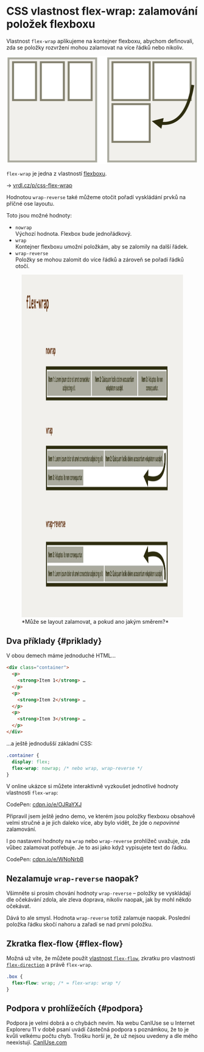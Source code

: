 # CSS vlastnost flex-wrap: zalamování položek flexboxu

Vlastnost `flex-wrap` aplikujeme na kontejner flexboxu, abychom definovali, zda se položky rozvržení mohou zalamovat na více řádků nebo nikoliv.

<div class="connected" markdown="1">

![CSS vlastnost flex-wrap](../dist/images/medium/vdlayout/css-flex-wrap-schema.jpg)

<div class="web-only" markdown="1">

`flex-wrap` je jedna z vlastností [flexboxu](css-flexbox.md).

</div>

<div class="ebook-only" markdown="1">

→ [vrdl.cz/p/css-flex-wrap](https://www.vzhurudolu.cz/prirucka/css-flex-wrap)

</div>

</div>

Hodnotou `wrap-reverse` také můžeme otočit pořadí vyskládání prvků na příčné ose layoutu.

Toto jsou možné hodnoty:

- `nowrap`  
Výchozí hodnota. Flexbox bude jednořádkový.
- `wrap`  
Kontejner flexboxu umožní položkám, aby se zalomily na další řádek.
- `wrap-reverse`  
Položky se mohou zalomit do více řádků a zároveň se pořadí řádků otočí.

<figure>
<img src="../dist/images/original/vdlayout/css-flex-wrap.jpg" width="1600" height="900" alt="CSS vlastnost flex-wrap">
<figcaption markdown="1">
*Může se layout zalamovat, a pokud ano jakým směrem?*
</figcaption>
</figure>

<div class="web-only" markdown="1">

## Dva příklady {#priklady}

V obou demech máme jednoduché HTML…

```html
<div class="container">
  <p>
    <strong>Item 1</strong> …
  </p>
  <p>
    <strong>Item 2</strong> …
  </p>
  <p>
    <strong>Item 3</strong> …
  </p>  
</div>
```

…a ještě jednodušší základní CSS:

```css
.container {
  display: flex;
  flex-wrap: nowrap; /* nebo wrap, wrap-reverse */
}
```

<!-- .web-only -->
</div>

V online ukázce si můžete interaktivně vyzkoušet jednotlivé hodnoty vlastnosti `flex-wrap`:

CodePen: [cdpn.io/e/OJRaYXJ](https://codepen.io/machal/pen/OJRaYXJ?editors=0000)

<div class="web-only" markdown="1">

Připravil jsem ještě jedno demo, ve kterém jsou položky flexboxu obsahově velmi stručné a je jich daleko více, aby bylo vidět, že jde o _nepovinné_ zalamování.

<!-- AdSnippet -->

I po nastavení hodnoty na `wrap` nebo `wrap-reverse` prohlížeč uvažuje, zda vůbec zalamovat potřebuje. Je to asi jako když vypisujete text do řádku.

CodePen: [cdpn.io/e/WNoNrbB](https://codepen.io/machal/pen/WNoNrbB?editors=0000)

<!-- .web-only -->
</div>

## Nezalamuje `wrap-reverse` naopak?

Všimněte si prosím chování hodnoty `wrap-reverse` – položky se vyskládají dle očekávání zdola, ale zleva doprava, nikoliv naopak, jak by mohl někdo očekávat.

Dává to ale smysl. Hodnota `wrap-reverse` totiž zalamuje naopak. Poslední položka řádku skočí nahoru a zařadí se nad první položku.

## Zkratka flex-flow {#flex-flow}

Možná už víte, že můžete použít [vlastnost `flex-flow`](css-flex-flow.md), zkratku pro vlastnosti [`flex-direction`](css-flex-wrap.md) a právě `flex-wrap`.

```css
.box {
  flex-flow: wrap; /* = flex-wrap: wrap */
}
```

## Podpora v prohlížečích {#podpora}

Podpora je velmi dobrá a o chybách nevím. Na webu CanIUse se u Internet Exploreru 11 v době psaní uvádí částečná podpora s poznámkou, že to je kvůli velkému počtu chyb. Trošku horší je, že už nejsou uvedeny a dle mého neexistují. [CanIUse.com](https://caniuse.com/mdn-css_properties_flex-wrap)

<!-- AdSnippet -->
